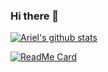### Hi there 👋



[![Ariel's github stats](https://github-readme-stats.vercel.app/api?username=arielivandiaz&count_private=true&show_icons=true)](https://arielivandiaz.com/)

[![ReadMe Card](https://github-readme-stats.vercel.app/api/pin/?username=arielivandiaz&repo=lagunite)](https://lagunite.com/)


<!--
**arielivandiaz/arielivandiaz** is a ✨ _special_ ✨ repository because its `README.md` (this file) appears on your GitHub profile.

Here are some ideas to get you started:

- 🔭 I’m currently working on ...
- 🌱 I’m currently learning ...
- 👯 I’m looking to collaborate on ...
- 🤔 I’m looking for help with ...
- 💬 Ask me about ...
- 📫 How to reach me: ...
- 😄 Pronouns: ...
- ⚡ Fun fact: ...
-->
